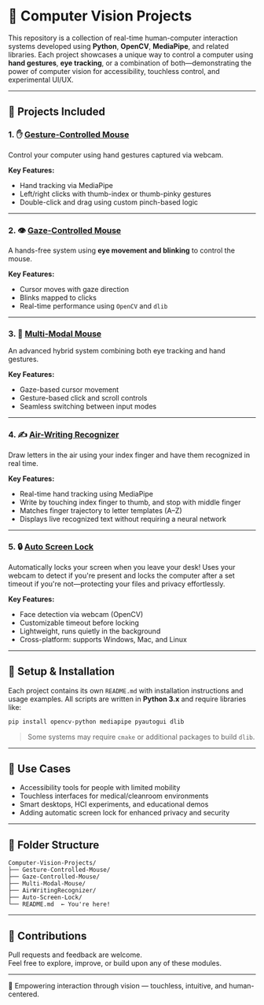 # 🧠 Computer Vision Projects

This repository is a collection of real-time human-computer interaction systems developed using **Python**, **OpenCV**, **MediaPipe**, and related libraries. Each project showcases a unique way to control a computer using **hand gestures**, **eye tracking**, or a combination of both—demonstrating the power of computer vision for accessibility, touchless control, and experimental UI/UX.

---

## 📂 Projects Included

### 1. ✋ [Gesture-Controlled Mouse](./Gesture-Controlled-Mouse)
Control your computer using hand gestures captured via webcam.

**Key Features:**
- Hand tracking via MediaPipe
- Left/right clicks with thumb-index or thumb-pinky gestures
- Double-click and drag using custom pinch-based logic

---

### 2. 👁️ [Gaze-Controlled Mouse](./Gaze-Controlled-Mouse)
A hands-free system using **eye movement and blinking** to control the mouse.

**Key Features:**
- Cursor moves with gaze direction
- Blinks mapped to clicks
- Real-time performance using `OpenCV` and `dlib`

---

### 3. 🧠 [Multi-Modal Mouse](./Multi-Modal-Mouse)
An advanced hybrid system combining both eye tracking and hand gestures.

**Key Features:**
- Gaze-based cursor movement
- Gesture-based click and scroll controls
- Seamless switching between input modes

---

### 4. ✍️ [Air-Writing Recognizer](https://github.com/VipranshOjha/Computer-Vision-Projects/tree/main/Air-Writing-Recognizer)
Draw letters in the air using your index finger and have them recognized in real time.

**Key Features:**
- Real-time hand tracking using MediaPipe
- Write by touching index finger to thumb, and stop with middle finger
- Matches finger trajectory to letter templates (A–Z)
- Displays live recognized text without requiring a neural network

---

### 5. 🔒 [Auto Screen Lock](https://github.com/VipranshOjha/Daily-Problem-Solvers/tree/main/Auto-Screen-Lock)
Automatically locks your screen when you leave your desk! Uses your webcam to detect if you're present and locks the computer after a set timeout if you're not—protecting your files and privacy effortlessly.

**Key Features:**
- Face detection via webcam (OpenCV)
- Customizable timeout before locking
- Lightweight, runs quietly in the background
- Cross-platform: supports Windows, Mac, and Linux

---

## 🧰 Setup & Installation

Each project contains its own `README.md` with installation instructions and usage examples. All scripts are written in **Python 3.x** and require libraries like:

```bash
pip install opencv-python mediapipe pyautogui dlib
```

> Some systems may require `cmake` or additional packages to build `dlib`.

---

## 🎯 Use Cases

* Accessibility tools for people with limited mobility
* Touchless interfaces for medical/cleanroom environments
* Smart desktops, HCI experiments, and educational demos
* Adding automatic screen lock for enhanced privacy and security

---

## 📌 Folder Structure

```
Computer-Vision-Projects/
├── Gesture-Controlled-Mouse/
├── Gaze-Controlled-Mouse/
├── Multi-Modal-Mouse/
├── AirWritingRecognizer/
├── Auto-Screen-Lock/
└── README.md  ← You're here!
```
---

## 🙌 Contributions

Pull requests and feedback are welcome.  
Feel free to explore, improve, or build upon any of these modules.

---

🚀 Empowering interaction through vision — touchless, intuitive, and human-centered.
